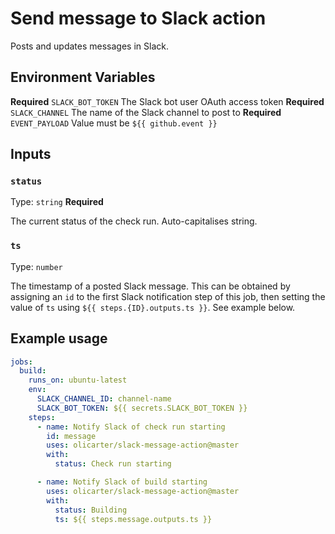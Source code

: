 # Send message to Slack action

Posts and updates messages in Slack.

## Environment Variables

**Required** `SLACK_BOT_TOKEN` The Slack bot user OAuth access token
**Required** `SLACK_CHANNEL` The name of the Slack channel to post to
**Required** `EVENT_PAYLOAD` Value must be `${{ github.event }}`

## Inputs

### `status`

Type: `string`
**Required**

The current status of the check run. Auto-capitalises string.

### `ts`

Type: `number`

The timestamp of a posted Slack message. This can be obtained by assigning an `id` to the first Slack notification step of this job, then setting the value of `ts` using `${{ steps.{ID}.outputs.ts }}`. See example below.

## Example usage

```yaml
jobs:
  build:
    runs_on: ubuntu-latest
    env:
      SLACK_CHANNEL_ID: channel-name
      SLACK_BOT_TOKEN: ${{ secrets.SLACK_BOT_TOKEN }}
    steps:
      - name: Notify Slack of check run starting
        id: message
        uses: olicarter/slack-message-action@master
        with:
          status: Check run starting

      - name: Notify Slack of build starting
        uses: olicarter/slack-message-action@master
        with:
          status: Building
          ts: ${{ steps.message.outputs.ts }}
```
